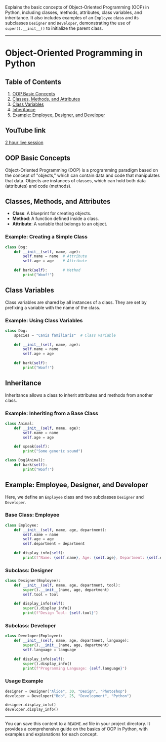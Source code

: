 Explains the basic concepts of Object-Oriented Programming (OOP) in Python, including classes, methods, attributes, class variables, and inheritance. It also includes examples of an `Employee` class and its subclasses `Designer` and `Developer`, demonstrating the use of `super().__init__()` to initialize the parent class.

---

# Object-Oriented Programming in Python

## Table of Contents
1. [OOP Basic Concepts](#oop-basic-concepts)
2. [Classes, Methods, and Attributes](#classes-methods-and-attributes)
3. [Class Variables](#class-variables)
4. [Inheritance](#inheritance)
5. [Example: Employee, Designer, and Developer](#example-employee-designer-and-developer)


## YouTube link
[2 hour live session](https://youtube.com/live/l0PFRL58AZk)

## OOP Basic Concepts
Object-Oriented Programming (OOP) is a programming paradigm based on the concept of "objects," which can contain data and code that manipulates that data. Objects are instances of classes, which can hold both data (attributes) and code (methods).

## Classes, Methods, and Attributes
- **Class**: A blueprint for creating objects.
- **Method**: A function defined inside a class.
- **Attribute**: A variable that belongs to an object.

### Example: Creating a Simple Class
```python
class Dog:
    def __init__(self, name, age):
        self.name = name  # Attribute
        self.age = age    # Attribute
    
    def bark(self):       # Method
        print("Woof!")
```

## Class Variables
Class variables are shared by all instances of a class. They are set by prefixing a variable with the name of the class.

### Example: Using Class Variables
```python
class Dog:
    species = "Canis familiaris"  # Class variable
    
    def __init__(self, name, age):
        self.name = name
        self.age = age
    
    def bark(self):
        print("Woof!")
```

## Inheritance
Inheritance allows a class to inherit attributes and methods from another class.

### Example: Inheriting from a Base Class
```python
class Animal:
    def __init__(self, name, age):
        self.name = name
        self.age = age
    
    def speak(self):
        print("Some generic sound")

class Dog(Animal):
    def bark(self):
        print("Woof!")
```

## Example: Employee, Designer, and Developer
Here, we define an `Employee` class and two subclasses `Designer` and `Developer`.

### Base Class: Employee
```python
class Employee:
    def __init__(self, name, age, department):
        self.name = name
        self.age = age
        self.department = department
    
    def display_info(self):
        print(f"Name: {self.name}, Age: {self.age}, Department: {self.department}")
```

### Subclass: Designer
```python
class Designer(Employee):
    def __init__(self, name, age, department, tool):
        super().__init__(name, age, department)
        self.tool = tool
    
    def display_info(self):
        super().display_info()
        print(f"Design Tool: {self.tool}")
```

### Subclass: Developer
```python
class Developer(Employee):
    def __init__(self, name, age, department, language):
        super().__init__(name, age, department)
        self.language = language
    
    def display_info(self):
        super().display_info()
        print(f"Programming Language: {self.language}")
```

### Usage Example
```python
designer = Designer("Alice", 30, "Design", "Photoshop")
developer = Developer("Bob", 25, "Development", "Python")

designer.display_info()
developer.display_info()
```

---

You can save this content to a `README.md` file in your project directory. It provides a comprehensive guide on the basics of OOP in Python, with examples and explanations for each concept.